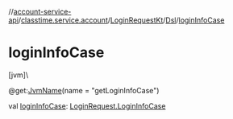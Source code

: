 //[account-service-api](../../../../index.md)/[classtime.service.account](../../index.md)/[LoginRequestKt](../index.md)/[Dsl](index.md)/[loginInfoCase](login-info-case.md)

# loginInfoCase

[jvm]\

@get:[JvmName](https://kotlinlang.org/api/latest/jvm/stdlib/kotlin.jvm/-jvm-name/index.html)(name = &quot;getLoginInfoCase&quot;)

val [loginInfoCase](login-info-case.md): [LoginRequest.LoginInfoCase](../../-login-request/-login-info-case/index.md)
